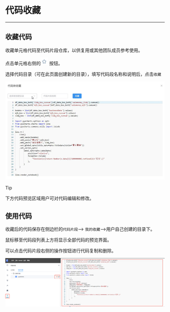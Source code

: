 # 代码收藏
---


## 收藏代码

收藏单元格代码至代码片段仓库，以供复用或其他团队成员参考使用。

点击单元格右侧的<img src="../images/collec.png"  style="display: inline-block;padding:0px;border:0px"  /> 按钮。

选择代码目录（可在此页面创建新的目录），填写代码段名称和说明后，点击`收藏`

![图 1](../images/collectiondyn.gif)  

> [!Tip]
> 下方代码预览区域用户可对代码编辑和修改。

## 使用代码

收藏后的代码保存在侧边栏的`代码片段`--> `我的收藏`-->用户自己创建的目录下。


鼠标移至代码段列表上方将显示全部代码的预览界面。

可以点击代码片段右侧的操作按钮进行代码复制和删除。

![图 2](../images/aftercolle.png)  
